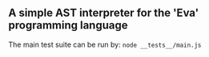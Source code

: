 ## A simple AST interpreter for the 'Eva' programming language

The main test suite can be run by:
`node __tests__/main.js`